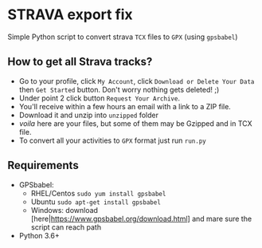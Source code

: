 # STRAVA export fix
Simple Python script to convert strava `TCX` files to `GPX` (using `gpsbabel`)

## How to get all Strava tracks?
- Go to your profile, click `My Account`, click `Download or Delete Your Data` then `Get Started` button. Don't worry nothing gets deleted! ;) 
- Under point 2 click button `Request Your Archive`.
- You'll receive within a few hours an email with a link to a ZIP file. 
- Download it and unzip into `unzipped` folder
- *voila* here are your files, but some of them may be Gzipped and in TCX file. 
- To convert all your activities to `GPX` format just run `run.py`
 
## Requirements
- GPSbabel:
  - RHEL/Centos `sudo yum install gpsbabel`
  - Ubuntu `sudo apt-get install gpsbabel`
  - Windows: download [here|https://www.gpsbabel.org/download.html] and mare sure the script can reach path
- Python 3.6+



